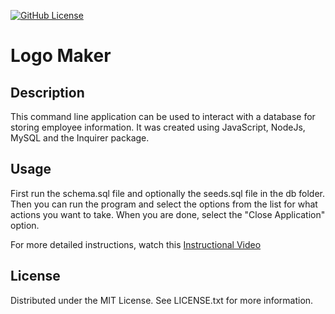   [![GitHub License](https://img.shields.io/github/license/wickerprison/logomaker)](https://github.com/wickerprison/logomaker/blob/main/LICENSE.txt)
 
  # Logo Maker
      
  ## Description
  This command line application can be used to interact with a database for storing employee information. It was created using JavaScript, NodeJs, MySQL and the Inquirer package.

  ## Usage
  First run the schema.sql file and optionally the seeds.sql file in the db folder. Then you can run the program and select the options from the list for what actions you want to take. When you are done, select the "Close Application" option.
  
  For more detailed instructions, watch this [Instructional Video](https://youtu.be/_t0hNIi9DKE)
  
  ## License
  Distributed under the MIT License. See LICENSE.txt for more information.
